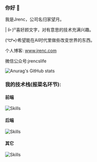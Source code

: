 ### 你好 👋
我是Jrenc，公司名归家望月。

| ᐕ)⁾⁾喜好颜文字，对有意思的技术充满兴趣。

(ᕑᗢᓫ∗)˒希望能在AI时代里做些改变世界的东西。

个人博客: www.jrenc.com  

微信公众号:jrencslife

![Anurag's GitHub stats](https://github-readme-stats.vercel.app/api?username=lulu546&show_icons=true&theme=transparent)

### 我的技术栈(报菜名环节):

#### 前端
![Skills](https://skillicons.dev/icons?i=react,webstorm,html,js,ts,npm,pinia,vscode,vue,vite,nuxtjs,css,jquery,yarn,tailwind)

#### 后端
![Skills](https://skillicons.dev/icons?i=py,pycharm,django,flask,go,nestjs,nodejs,nextjs)

#### 其它
![Skills](https://skillicons.dev/icons?i=figma,qt,c,cpp,cmake,git,github,gmail,linux,mysql,nginx,ps,planetscale,postman,opencv)
